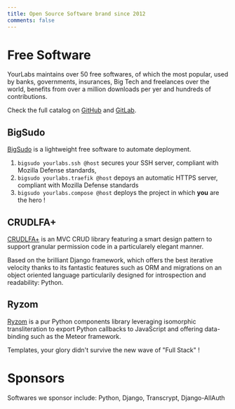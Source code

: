 ```yaml
---
title: Open Source Software brand since 2012
comments: false
---
```


# Free Software

YourLabs maintains over 50 free softwares, of which the most popular, used by banks, governments, insurances, Big Tech and freelances over the world, benefits from over a million downloads per yer and hundreds of contributions.

Check the full catalog on [GitHub](https://github.com/yourlabs) and [GitLab](https://yourlabs.io/oss).

## BigSudo

[BigSudo](https://yourlabs.io/oss/bigsudo) is a lightweight free software to automate deployment.

1. `bigsudo yourlabs.ssh @host` secures your SSH server, compliant with Mozilla Defense standards,
2. `bigsudo yourlabs.traefik @host` depoys an automatic HTTPS server, compliant with Mozilla Defense standards
3. `bigsudo yourlabs.compose @host` deploys the project in which **you** are the hero !

## CRUDLFA+

[CRUDLFA+](https://yourlabs.io/oss/crudlfap) is an MVC CRUD library featuring a smart design pattern to support granular permission code in a particularely elegant manner.

Based on the brilliant Django framework, which offers the best iterative velocity thanks to its fantastic features such as ORM and migrations on an object oriented language particularily designed for introspection and readability: Python.

## Ryzom

[Ryzom](https://yourlabs.io/oss/ryzom) is a pur Python components library leveraging isomorphic transliteration to export Python callbacks to JavaScript and offering data-binding such as the Meteor framework.

Templates, your glory didn't survive the new wave of "Full Stack" !

# Sponsors

Softwares we sponsor include: Python, Django, Transcrypt, Django-AllAuth

